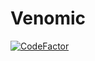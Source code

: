 # Venomic
[![CodeFactor](https://www.codefactor.io/repository/github/chilligames/venomic/badge/master)](https://www.codefactor.io/repository/github/chilligames/venomic/overview/master)
